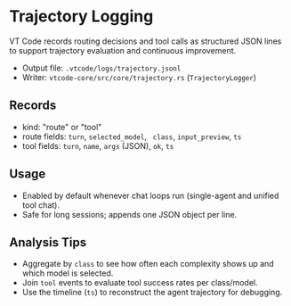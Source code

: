 # Trajectory Logging

VT Code records routing decisions and tool calls as structured JSON lines to support trajectory evaluation and continuous improvement.

-   Output file: `.vtcode/logs/trajectory.jsonl`
-   Writer: `vtcode-core/src/core/trajectory.rs` (`TrajectoryLogger`)

## Records

-   kind: "route" or "tool"
-   route fields: `turn`, `selected_model`, ` class`, `input_preview`, `ts`
-   tool fields: `turn`, `name`, `args` (JSON), `ok`, `ts`

## Usage

-   Enabled by default whenever chat loops run (single-agent and unified tool chat).
-   Safe for long sessions; appends one JSON object per line.

## Analysis Tips

-   Aggregate by `class` to see how often each complexity shows up and which model is selected.
-   Join `tool` events to evaluate tool success rates per class/model.
-   Use the timeline (`ts`) to reconstruct the agent trajectory for debugging.
